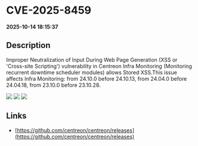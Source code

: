 # CVE-2025-8459

**2025-10-14 18:15:37**

## Description
Improper Neutralization of Input During Web Page Generation (XSS or 'Cross-site Scripting') vulnerability in Centreon Infra Monitoring (Monitoring recurrent downtime scheduler modules) allows Stored XSS.This issue affects Infra Monitoring: from 24.10.0 before 24.10.13, from 24.04.0 before 24.04.18, from 23.10.0 before 23.10.28.

![](https://img.shields.io/static/v1?label=Score&message=7.7&color=red)
![](https://img.shields.io/static/v1?label=Severity&message=HIGH&color=red)
![](https://img.shields.io/static/v1?label=CWE&message=XSS&color=green)

## Links
- [https://github.com/centreon/centreon/releases](https://github.com/centreon/centreon/releases)
